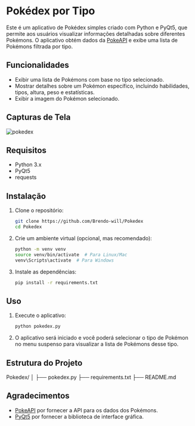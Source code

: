 # Pokédex por Tipo

Este é um aplicativo de Pokédex simples criado com Python e PyQt5, que permite aos usuários visualizar informações detalhadas sobre diferentes Pokémons. O aplicativo obtém dados da [PokeAPI](https://pokeapi.co/) e exibe uma lista de Pokémons filtrada por tipo.

## Funcionalidades

- Exibir uma lista de Pokémons com base no tipo selecionado.
- Mostrar detalhes sobre um Pokémon específico, incluindo habilidades, tipos, altura, peso e estatísticas.
- Exibir a imagem do Pokémon selecionado.

## Capturas de Tela

![pokedex](https://github.com/Brendo-will/Pokedex/assets/116374076/a6ad40f1-28e1-4566-b82d-ac78f26744fb)


## Requisitos

- Python 3.x
- PyQt5
- requests

## Instalação

1. Clone o repositório:
    ```bash
    git clone https://github.com/Brendo-will/Pokedex
    cd Pokedex
    ```

2. Crie um ambiente virtual (opcional, mas recomendado):
    ```bash
    python -m venv venv
    source venv/bin/activate  # Para Linux/Mac
    venv\Scripts\activate  # Para Windows
    ```

3. Instale as dependências:
    ```bash
    pip install -r requirements.txt
    ```

## Uso

1. Execute o aplicativo:
    ```bash
    python pokedex.py
    ```

2. O aplicativo será iniciado e você poderá selecionar o tipo de Pokémon no menu suspenso para visualizar a lista de Pokémons desse tipo.

## Estrutura do Projeto

Pokedex/
│
├── pokedex.py 
├── requirements.txt 
├── README.md



## Agradecimentos

- [PokeAPI](https://pokeapi.co/) por fornecer a API para os dados dos Pokémons.
- [PyQt5](https://pypi.org/project/PyQt5/) por fornecer a biblioteca de interface gráfica.



